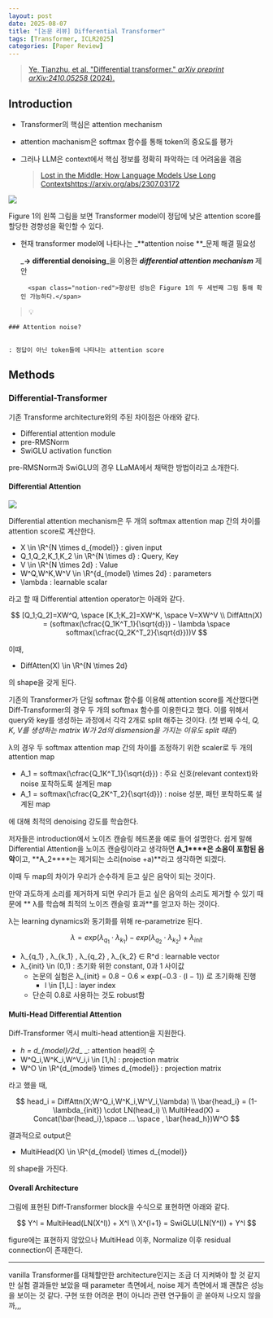 ```yaml
---
layout: post
date: 2025-08-07
title: "[논문 리뷰] Differential Transformer"
tags: [Transformer, ICLR2025]
categories: [Paper Review]
---
```


> [Ye, Tianzhu, et al. "Differential transformer." ](https://arxiv.org/abs/2410.05258)[_arXiv preprint arXiv:2410.05258_](https://arxiv.org/abs/2410.05258)[ (2024).](https://arxiv.org/abs/2410.05258)



## Introduction

- Transformer의 핵심은 attention mechanism
- attention machanism은 softmax 함수를 통해 token의 중요도를 평가
- 그러나 LLM은 context에서 핵심 정보를 정확히 파악하는 데 어려움을 겪음

	> [Lost in the Middle: How Language Models Use Long Contextshttps://arxiv.org/abs/2307.03172](https://arxiv.org/abs/2307.03172)


![](https://prod-files-secure.s3.us-west-2.amazonaws.com/542b861c-36a8-4051-84e5-8804b6728dba/9083ea56-691a-4752-ae26-47f403431ac8/image.png?X-Amz-Algorithm=AWS4-HMAC-SHA256&X-Amz-Content-Sha256=UNSIGNED-PAYLOAD&X-Amz-Credential=ASIAZI2LB466U2LXNP7B%2F20250907%2Fus-west-2%2Fs3%2Faws4_request&X-Amz-Date=20250907T120058Z&X-Amz-Expires=3600&X-Amz-Security-Token=IQoJb3JpZ2luX2VjEDwaCXVzLXdlc3QtMiJIMEYCIQCr9nCnHx6MevDYSeI8ggjQujygCqPmSlFF%2FHyJKKqUVwIhAKrI1d%2BuUIWDOvdIBXpmiMYWiHMEV7%2BMCfXuehXyFAhrKogECKX%2F%2F%2F%2F%2F%2F%2F%2F%2F%2FwEQABoMNjM3NDIzMTgzODA1IgzY1yYqX1Mm%2Fqd95r8q3AMZDUiUnTZgBVJjWE%2FxvcRShI%2FwPsXG93MdTFk5C2MVxMlVhzzCXdEwSAW%2FJJihmv%2BaJ9%2FyF6Sc%2B9J7DfK9fa1zrlQB52dXe7dbzUPj6ZloEJuUTsIN02%2B0976IgPauUrXRUysayrWONTj4qNS%2BzJcwcK%2Bskk7zEdKpsOQ3LL9BkZiSQqEomz%2BT84Qvs%2FVoDHfwdi2GkUOEOyHEL8mqrxOLj6w7RAsr9HHA79b9P%2F5kkLNV5Q5R2BcJZp8a%2BeoJSIICCeCvbqQawsXEzZg%2F5JQt4xdfzrEx3PUIP1t%2B9Iythl5RMVZYc4TKzSwZi0sWDZTzR7Z8g9qy7jv%2BbM4Bp2GwgLX9dyyodI3vYgeJwfLPrV5FE1M5AZpwnZtwypMCA3f31YsaVKK3cMTSU4GEXvogrJ8mOkLoq6dcy62l4aCvjk9SPmu2ksF0VHWefBkDQhjoyWUZc1710z5IMfejKuS1SAtFqQfOYOCgkFQaKKvNrBnr8NZt5d%2FUD5gTQmjKkkDeT%2BOAmB4y4MtaIbCHQEwescziv%2FOkNqvvCFamvGjfMpwD0F9F2Wd6Bi3XjkHN%2FwAPVvND7YJX6C4utXGhDxTgLoYsA41tZSTUxtutnFgFKciCUgd%2FybwDWNGIijDj5vXFBjqkAZ9R7nVbgCyQYWs2S4UcgxDXX7SNqDAAdr1hzvOtzvXloDTsFg3OLI%2BmarVXClrQqba7M%2BJvuVFoVzxWCK8CYN%2BfoUVnQYgwjfd36AuqivT9wjRtMoBtpgZprd4egEJLztrxLjzwcNWdr4Li%2BB3yKFyDATEIZhAiZX3NdOdHeQYBIh28eUdJ1Wr4VH5BYhga9U0TjGN%2FjQVEZ1cTk4VvrVVIfFwe&X-Amz-Signature=ae833863de60bd7ddf8cd83f3272506cd8bce2f38fe9eb362400ef4fc6c91148&X-Amz-SignedHeaders=host&x-amz-checksum-mode=ENABLED&x-id=GetObject)


Figure 1의 왼쪽 그림을 보면 Transformer model이 정답에 낮은 attention score를 할당한 경향성을 확인할 수 있다.

- 현재 transformer model에 나타나는 _**attention noise **_문제 해결 필요성

	_**→ differential denoising**_을 이용한 _**differential attention mechanism**_ 제안


		<span class="notion-red">향상된 성능은 Figure 1의 두 세번째 그림 통해 확인 가능하다.</span>


> 💡 


	### Attention noise?


	: 정답이 아닌 token들에 나타나는 attention score



## Methods



### Differential-Transformer


기존 Transforme architecture와의 주된 차이점은 아래와 같다.

- Differential attention module
- pre-RMSNorm
- SwiGLU activation function

pre-RMSNorm과 SwiGLU의 경우 LLaMA에서 채택한 방법이라고 소개한다.



#### Differential Attention


![](https://prod-files-secure.s3.us-west-2.amazonaws.com/542b861c-36a8-4051-84e5-8804b6728dba/116d70b2-1963-4810-9167-f4c7d8a06e8f/image.png?X-Amz-Algorithm=AWS4-HMAC-SHA256&X-Amz-Content-Sha256=UNSIGNED-PAYLOAD&X-Amz-Credential=ASIAZI2LB466U2LXNP7B%2F20250907%2Fus-west-2%2Fs3%2Faws4_request&X-Amz-Date=20250907T120058Z&X-Amz-Expires=3600&X-Amz-Security-Token=IQoJb3JpZ2luX2VjEDwaCXVzLXdlc3QtMiJIMEYCIQCr9nCnHx6MevDYSeI8ggjQujygCqPmSlFF%2FHyJKKqUVwIhAKrI1d%2BuUIWDOvdIBXpmiMYWiHMEV7%2BMCfXuehXyFAhrKogECKX%2F%2F%2F%2F%2F%2F%2F%2F%2F%2FwEQABoMNjM3NDIzMTgzODA1IgzY1yYqX1Mm%2Fqd95r8q3AMZDUiUnTZgBVJjWE%2FxvcRShI%2FwPsXG93MdTFk5C2MVxMlVhzzCXdEwSAW%2FJJihmv%2BaJ9%2FyF6Sc%2B9J7DfK9fa1zrlQB52dXe7dbzUPj6ZloEJuUTsIN02%2B0976IgPauUrXRUysayrWONTj4qNS%2BzJcwcK%2Bskk7zEdKpsOQ3LL9BkZiSQqEomz%2BT84Qvs%2FVoDHfwdi2GkUOEOyHEL8mqrxOLj6w7RAsr9HHA79b9P%2F5kkLNV5Q5R2BcJZp8a%2BeoJSIICCeCvbqQawsXEzZg%2F5JQt4xdfzrEx3PUIP1t%2B9Iythl5RMVZYc4TKzSwZi0sWDZTzR7Z8g9qy7jv%2BbM4Bp2GwgLX9dyyodI3vYgeJwfLPrV5FE1M5AZpwnZtwypMCA3f31YsaVKK3cMTSU4GEXvogrJ8mOkLoq6dcy62l4aCvjk9SPmu2ksF0VHWefBkDQhjoyWUZc1710z5IMfejKuS1SAtFqQfOYOCgkFQaKKvNrBnr8NZt5d%2FUD5gTQmjKkkDeT%2BOAmB4y4MtaIbCHQEwescziv%2FOkNqvvCFamvGjfMpwD0F9F2Wd6Bi3XjkHN%2FwAPVvND7YJX6C4utXGhDxTgLoYsA41tZSTUxtutnFgFKciCUgd%2FybwDWNGIijDj5vXFBjqkAZ9R7nVbgCyQYWs2S4UcgxDXX7SNqDAAdr1hzvOtzvXloDTsFg3OLI%2BmarVXClrQqba7M%2BJvuVFoVzxWCK8CYN%2BfoUVnQYgwjfd36AuqivT9wjRtMoBtpgZprd4egEJLztrxLjzwcNWdr4Li%2BB3yKFyDATEIZhAiZX3NdOdHeQYBIh28eUdJ1Wr4VH5BYhga9U0TjGN%2FjQVEZ1cTk4VvrVVIfFwe&X-Amz-Signature=dfb3ebbec51c610c9bcb08eb9d2730bdf8390a343ea9e59fba471bcaf9b9bc45&X-Amz-SignedHeaders=host&x-amz-checksum-mode=ENABLED&x-id=GetObject)


Differential attention mechanism은 두 개의 softmax attention map 간의 차이를 attention score로 계산한다.

- X \in \R^{N \times d\_{model}} : given input
- Q\_1,Q\_2,K\_1,K\_2 \in \R^{N \times d} : Query, Key
- V \in \R^{N \times 2d} : Value
- W^Q,W^K,W^V \in \R^{d\_{model} \times 2d} : parameters
- \lambda : learnable scalar

라고 할 때 Differential attention operator는 아래와 같다.


$$
[Q_1;Q_2]=XW^Q, \space [K_1;K_2]=XW^K, \space V=XW^V \\
DiffAttn(X) = (softmax(\cfrac{Q_1K^T_1}{\sqrt{d}}) - \lambda \space softmax(\cfrac{Q_2K^T_2}{\sqrt{d}}))V
$$


이때,

- DiffAtten(X) \in \R^{N \times 2d}

의 shape을 갖게 된다.


기존의 Transformer가 단일 softmax 함수를 이용해 attention score를 계산했다면 Diff-Transformer의 경우 두 개의 softmax 함수를 이용한다고 했다. 이를 위해서 query와 key를 생성하는 과정에서 각각 2개로 split 해주는 것이다. <span class="notion-red">(첫 번째 수식, </span><span class="notion-red">_Q, K, V를 생성하는 matrix W가 2d의 dismension을 가지는 이유도 split 때문_</span><span class="notion-red">)</span>


 λ의 경우 두 softmax attention map 간의 차이를 조정하기 위한 scaler로 두 개의 attention map

- A\_1 = softmax(\cfrac{Q\_1K^T\_1}{\sqrt{d}}) : 주요 신호(relevant context)와 noise 포착하도록 설계된 map
- A\_1 = softmax(\cfrac{Q\_2K^T\_2}{\sqrt{d}}) : noise 성분, 패턴 포착하도록 설계된 map 

에 대해 최적의 denoising 강도를 학습한다.


저자들은 introduction에서 노이즈 캔슬링 헤드폰을 예로 들어 설명한다. 쉽게 말해 Differential Attention을 노이즈 캔슬링이라고 생각하면 **A\_1****은 소음이 포함된 음악**이고, **A\_2****는 제거되는 소리(noise +a)**라고 생각하면 되겠다. 


이때 두 map의 차이가 우리가 순수하게 듣고 싶은 음악이 되는 것이다. 


만약 과도하게 소리를 제거하게 되면 우리가 듣고 싶은 음악의 소리도 제거할 수 있기 때문에 ** λ를 학습해 최적의 노이즈 캔슬링 효과**를 얻고자 하는 것이다.


λ는 learning dynamics와 동기화를 위해 re-parametrize 된다.


$$
\lambda = exp(\lambda_{q_1} \cdot \lambda_{k_1}) - exp(\lambda_{q_2} \cdot \lambda_{k_2}) + \lambda_{init}
$$

- λ\_{q\_1} , λ\_{k\_1} , λ\_{q\_2} , λ\_{k\_2} ∈ R^d : learnable vector
- λ\_{init} \in (0,1) : 초기화 위한 constant, 0과 1 사이값
	- 논문의 실험은 λ\_{init} = 0.8 − 0.6 × exp(−0.3 · (l − 1)) 로 초기화해 진행
		- l \in [1,L] : layer index
	- 단순히 0.8로 사용하는 것도 robust함


#### **Multi-Head Differential Attention**


Diff-Transformer 역시 multi-head attention을 지원한다.

- _h = d\_{model}/2d__ _: attention head의 수
- W^Q\_i,W^K\_i,W^V\_i,i \in [1,h] : projection matrix
- W^O \in \R^{d\_{model} \times d\_{model}} : projection matrix

라고 했을 때,


$$
head_i = DiffAttn(X;W^Q_i,W^K_i,W^V_i,\lambda) \\
\bar{head_i} = (1-\lambda_{init}) \cdot LN(head_i) \\
MultiHead(X) = Concat(\bar{head_i},\space ... \space , \bar{head_h})W^O
$$


결과적으로 output은

- MultiHead(X) \in \R^{d\_{model} \times d\_{model}}

의 shape을 가진다.



#### Overall Architecture


그림에 표현된 Diff-Transformer block을 수식으로 표현하면 아래와 같다.


$$
Y^l = MultiHead(LN(X^l)) + X^l \\
X^{l+1} = SwiGLU(LN(Y^l)) + Y^l
$$


figure에는 표현하지 않았으나 MultiHead 이후, Normalize 이후 residual connection이 존재한다.


---


vanilla Transformer를 대체할만한 architecture인지는 조금 더 지켜봐야 할 것 같지만 실험 결과들만 보았을 때 parameter 측면에서, noise 제거 측면에서 꽤 괜찮은 성능을 보이는 것 같다. 구현 또한 어려운 편이 아니라 관련 연구들이 곧 쏟아져 나오지 않을까,,,

